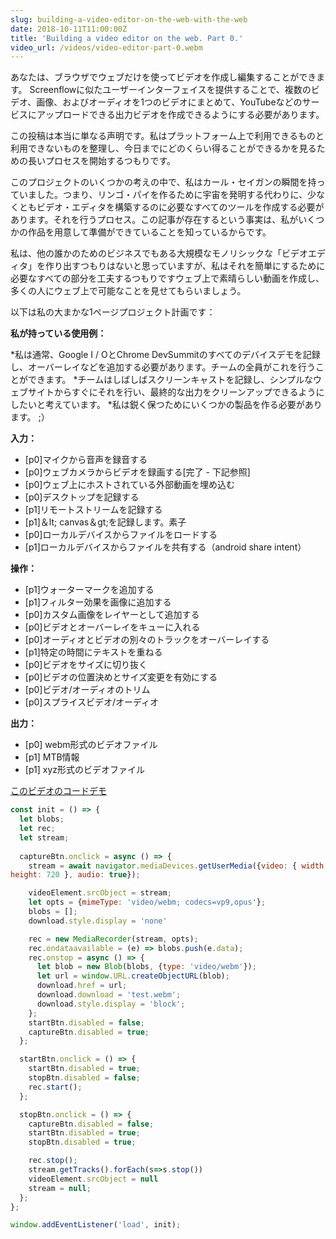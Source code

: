 ```yaml
---
slug: building-a-video-editor-on-the-web-with-the-web
date: 2018-10-11T11:00:00Z
title: 'Building a video editor on the web. Part 0.'
video_url: /videos/video-editor-part-0.webm
---
```



あなたは、ブラウザでウェブだけを使ってビデオを作成し編集することができます。 Screenflowに似たユーザーインターフェイスを提供することで、複数のビデオ、画像、およびオーディオを1つのビデオにまとめて、YouTubeなどのサービスにアップロードできる出力ビデオを作成できるようにする必要があります。

この投稿は本当に単なる声明です。私はプラットフォーム上で利用できるものと利用できないものを整理し、今日までにどのくらい得ることができるかを見るための長いプロセスを開始するつもりです。

このプロジェクトのいくつかの考えの中で、私はカール・セイガンの瞬間を持っていました。つまり、リンゴ・パイを作るために宇宙を発明する代わりに、少なくともビデオ・エディタを構築するのに必要なすべてのツールを作成する必要があります。それを行うプロセス。この記事が存在するという事実は、私がいくつかの作品を用意して準備ができていることを知っているからです。

私は、他の誰かのためのビジネスでもある大規模なモノリシックな「ビデオエディタ」を作り出すつもりはないと思っていますが、私はそれを簡単にするために必要なすべての部分を工夫するつもりですウェブ上で素晴らしい動画を作成し、多くの人にウェブ上で可能なことを見せてもらいましょう。

以下は私の大まかな1ページプロジェクト計画です：


**私が持っている使用例：**


*私は通常、Google I / OとChrome DevSummitのすべてのデバイスデモを記録し、オーバーレイなどを追加する必要があります。チームの全員がこれを行うことができます。
*チームはしばしばスクリーンキャストを記録し、シンプルなウェブサイトからすぐにそれを行い、最終的な出力をクリーンアップできるようにしたいと考えています。
*私は鋭く保つためにいくつかの製品を作る必要があります。 ;）


**入力：**


* [p0]マイクから音声を録音する
* [p0]ウェブカメラからビデオを録画する[完了 - 下記参照]
* [p0]ウェブ上にホストされている外部動画を埋め込む
* [p0]デスクトップを記録する
* [p1]リモートストリームを記録する
* [p1]＆lt; canvas＆gt;を記録します。素子
* [p0]ローカルデバイスからファイルをロードする
* [p1]ローカルデバイスからファイルを共有する（android share intent）


**操作：**


* [p1]ウォーターマークを追加する
* [p1]フィルター効果を画像に追加する
* [p0]カスタム画像をレイヤーとして追加する
* [p0]ビデオとオーバーレイをキューに入れる
* [p0]オーディオとビデオの別々のトラックをオーバーレイする
* [p1]特定の時間にテキストを重ねる
* [p0]ビデオをサイズに切り抜く
* [p0]ビデオの位置決めとサイズ変更を有効にする
* [p0]ビデオ/オーディオのトリム
* [p0]スプライスビデオ/オーディオ


**出力：**


* [p0] webm形式のビデオファイル
* [p1] MTB情報
* [p1] xyz形式のビデオファイル

[このビデオのコード](https://glitch.com/edit/\#!/camera-recorder?path=script.js:1:0)[デモ](https://camera-recorder.glitch.me/)


```javascript  
const init = () => {  
  let blobs;  
  let rec;  
  let stream;  
    
  captureBtn.onclick = async () => {  
    stream = await navigator.mediaDevices.getUserMedia({video: { width: 1280, 
height: 720 }, audio: true});

    videoElement.srcObject = stream;  
    let opts = {mimeType: 'video/webm; codecs=vp9,opus'};  
    blobs = [];  
    download.style.display = 'none'

    rec = new MediaRecorder(stream, opts);  
    rec.ondataavailable = (e) => blobs.push(e.data);  
    rec.onstop = async () => {  
      let blob = new Blob(blobs, {type: 'video/webm'});  
      let url = window.URL.createObjectURL(blob);  
      download.href = url;  
      download.download = 'test.webm';  
      download.style.display = 'block';  
    };  
    startBtn.disabled = false;  
    captureBtn.disabled = true;  
  };

  startBtn.onclick = () => {  
    startBtn.disabled = true;  
    stopBtn.disabled = false;  
    rec.start();  
  };

  stopBtn.onclick = () => {  
    captureBtn.disabled = false;  
    startBtn.disabled = true;  
    stopBtn.disabled = true;

    rec.stop();  
    stream.getTracks().forEach(s=>s.stop())  
    videoElement.srcObject = null  
    stream = null;  
  };  
};

window.addEventListener('load', init);  
```


